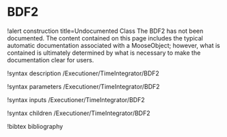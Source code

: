 <!-- MOOSE Documentation Stub: Remove this when content is added. -->

# BDF2

!alert construction title=Undocumented Class
The BDF2 has not been documented. The content contained on this page includes the
typical automatic documentation associated with a MooseObject; however, what is contained is
ultimately determined by what is necessary to make the documentation clear for users.

!syntax description /Executioner/TimeIntegrator/BDF2

!syntax parameters /Executioner/TimeIntegrator/BDF2

!syntax inputs /Executioner/TimeIntegrator/BDF2

!syntax children /Executioner/TimeIntegrator/BDF2

!bibtex bibliography
